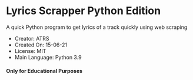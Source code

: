 # Lyrics Scrapper Python Edition
A quick Python program to get lyrics of a track quickly using web scraping


- Creator: ATRS
- Created On: 15-06-21 
- License: MIT
- Main Language: Python 3.9


#### Only for Educational Purposes
